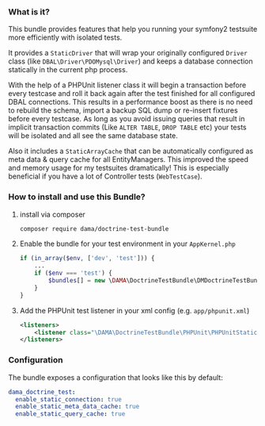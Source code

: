 ### What is it?

This bundle provides features that help you running your symfony2 testsuite more efficiently with isolated tests.

It provides a `StaticDriver` that will wrap your originally configured `Driver` class (like `DBAL\Driver\PDOMysql\Driver`) and keeps a database connection statically in the current php process.

With the help of a PHPUnit listener class it will begin a transaction before every testcase and roll it back again after the test finished for all configured DBAL connections. This results in a performance boost as there is no need to rebuild the schema, import a backup SQL dump or re-insert fixtures before every testcase. As long as you avoid issuing queries that result in implicit transaction commits (Like `ALTER TABLE`, `DROP TABLE` etc) your tests will be isolated and all see the same database state.

Also it includes a `StaticArrayCache` that can be automatically configured as meta data & query cache for all EntityManagers. This improved the speed and memory usage for my testsuites dramatically! This is especially beneficial if you have a lot of Controller tests (`WebTestCase`).

### How to install and use this Bundle?

1. install via composer

    ```sh
    composer require dama/doctrine-test-bundle
    ```

2. Enable the bundle for your test environment in your `AppKernel.php`

    ```php
    if (in_array($env, ['dev', 'test'])) {
        ...
        if ($env === 'test') {
            $bundles[] = new \DAMA\DoctrineTestBundle\DMDoctrineTestBundle();
        }
    }
    ```
    
3. Add the PHPUnit test listener in your xml config (e.g. `app/phpunit.xml`)

    ```xml
    <listeners>
        <listener class="\DAMA\DoctrineTestBundle\PHPUnit\PHPUnitStaticDbConnectionListener" file="../vendor/dama/doctrine-test-bundle/src/DAMA/DoctrineTestBundle/PHPUnit/PHPUnitStaticDbConnectionListener.php" />
    </listeners>
    ```
    
### Configuration

The bundle exposes a configuration that looks like this by default:
    
```yaml
dama_doctrine_test:
  enable_static_connection: true
  enable_static_meta_data_cache: true
  enable_static_query_cache: true
```
    
